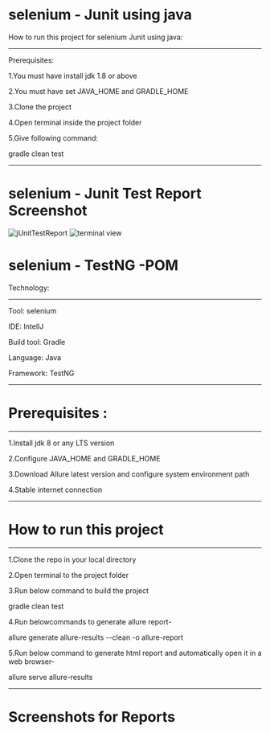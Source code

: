 # selenium - Junit using java

How to run this project for selenium Junit using java:

---

Prerequisites:

1.You must have install jdk 1.8 or above

2.You must have set JAVA_HOME and GRADLE_HOME 

3.Clone the project

4.Open terminal inside the project folder

5.Give following command:

  gradle clean test


---

# selenium - Junit Test Report Screenshot

![jUnitTestReport](https://user-images.githubusercontent.com/50478815/178106402-a0b8bf21-8d08-4641-9df7-778568418b7e.PNG)
![terminal view](https://user-images.githubusercontent.com/50478815/178106405-055d8103-1f07-49a6-b52e-e636f870eefa.PNG)


# selenium - TestNG -POM 

Technology:

---

Tool: selenium

IDE: IntelIJ

Build tool: Gradle

Language: Java

Framework: TestNG

---


# Prerequisites :

---

1.Install jdk 8 or any LTS version

2.Configure JAVA_HOME and GRADLE_HOME

3.Download Allure latest version and configure system environment path

4.Stable internet connection

---

# How to run this project

---

1.Clone the repo in your local directory

2.Open terminal to the project folder

3.Run below command to build the project

gradle clean test



4.Run  belowcommands to generate allure report-

allure generate allure-results --clean -o allure-report


5.Run below command  to generate html report and automatically open it in a web browser-

allure serve allure-results

---

# Screenshots for Reports

















